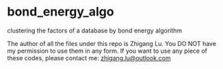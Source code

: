 # bond_energy_algo
clustering the factors of a database by bond energy algorithm

The author of all the files under this repo is Zhigang Lu. You DO NOT have my permission to use them in any form. If you want to use any piece of these codes, please contact me: zhigang.lu@outlook.com

